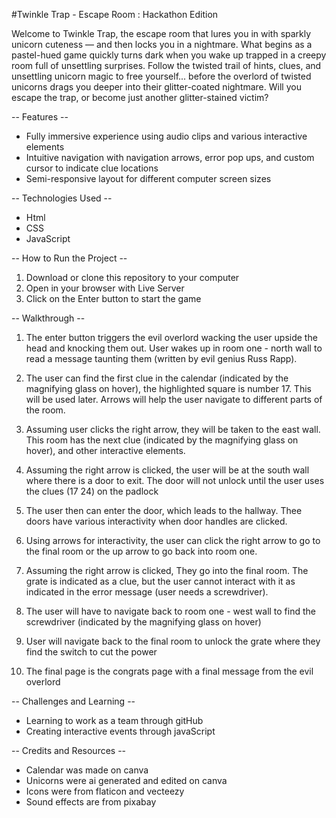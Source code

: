 #Twinkle Trap - Escape Room : Hackathon Edition

Welcome to Twinkle Trap, the escape room that lures you in with sparkly unicorn cuteness — and then locks you in a nightmare. What begins as a pastel-hued game quickly turns dark when you wake up trapped in a creepy room full of unsettling surprises. Follow the twisted trail of hints, clues, and unsettling unicorn magic to free yourself... before the overlord of twisted unicorns drags you deeper into their glitter-coated nightmare. Will you escape the trap, or become just another glitter-stained victim?

-- Features --

- Fully immersive experience using audio clips and various interactive elements
- Intuitive navigation with navigation arrows, error pop ups, and custom cursor to indicate clue locations
- Semi-responsive layout for different computer screen sizes

-- Technologies Used --

- Html
- CSS
- JavaScript

-- How to Run the Project --

1. Download or clone this repository to your computer
2. Open in your browser with Live Server
3. Click on the Enter button to start the game

-- Walkthrough --

1. The enter button triggers the evil overlord wacking the user upside the head and knocking them out. User wakes up in room one - north wall to read a message taunting them (written by evil genius Russ Rapp).

<!-- TODO screenshot room with message-->

2. The user can find the first clue in the calendar (indicated by the magnifying glass on hover), the highlighted square is number 17. This will be used later. Arrows will help the user navigate to different parts of the room.

<!-- TODO screenshot room-->
<!-- TODO screenshot calendar popup-->

3. Assuming user clicks the right arrow, they will be taken to the east wall. This room has the next clue (indicated by the magnifying glass on hover), and other interactive elements.

<!-- TODO screenshot room-->
<!-- TODO screenshot unicorn blood splat-->

4. Assuming the right arrow is clicked, the user will be at the south wall where there is a door to exit. The door will not unlock until the user uses the clues (17 24) on the padlock

<!-- TODO screenshot room -->
<!-- TODO screenshot locked message-->
<!-- TODO screenshot padlock popup with one number thing open-->
<!-- TODO screenshot door unlocked-->

5. The user then can enter the door, which leads to the hallway. Thee doors have various interactivity when door handles are clicked.

<!-- TODO screenshot hallway-->

6. Using arrows for interactivity, the user can click the right arrow to go to the final room or the up arrow to go back into room one.

7. Assuming the right arrow is clicked, They go into the final room. The grate is indicated as a clue, but the user cannot interact with it as indicated in the error message (user needs a screwdriver).

<!-- TODO screenshot room-->
<!-- TODO screenshot error door-->
<!-- TODO screenshot error vent-->

8. The user will have to navigate back to room one - west wall to find the screwdriver (indicated by the magnifying glass on hover)

<!-- TODO screenshot room-->
<!-- TODO screenshot screwdriver location-->

9. User will navigate back to the final room to unlock the grate where they find the switch to cut the power

<!-- TODO screenshot vent off-->
<!-- TODO screenshot door message-->

10. The final page is the congrats page with a final message from the evil overlord

<!-- TODO screenshot -->

-- Challenges and Learning --

- Learning to work as a team through gitHub
- Creating interactive events through javaScript
<!-- TODO add more Russ challenges/learning curves -->

-- Credits and Resources --

- Calendar was made on canva
- Unicorns were ai generated and edited on canva
- Icons were from flaticon and vecteezy
- Sound effects are from pixabay
